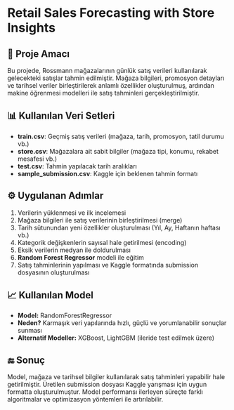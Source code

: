 # Retail Sales Forecasting with Store Insights

## 🎯 Proje Amacı
Bu projede, Rossmann mağazalarının günlük satış verileri kullanılarak gelecekteki satışlar tahmin edilmiştir. Mağaza bilgileri, promosyon detayları ve tarihsel veriler birleştirilerek anlamlı özellikler oluşturulmuş, ardından makine öğrenmesi modelleri ile satış tahminleri gerçekleştirilmiştir.

## 📊 Kullanılan Veri Setleri
- **train.csv**: Geçmiş satış verileri (mağaza, tarih, promosyon, tatil durumu vb.)
- **store.csv**: Mağazalara ait sabit bilgiler (mağaza tipi, konumu, rekabet mesafesi vb.)
- **test.csv**: Tahmin yapılacak tarih aralıkları
- **sample_submission.csv**: Kaggle için beklenen tahmin formatı

## ⚙️ Uygulanan Adımlar
1. Verilerin yüklenmesi ve ilk incelemesi  
2. Mağaza bilgileri ile satış verilerinin birleştirilmesi (merge)  
3. Tarih sütunundan yeni özellikler oluşturulması (Yıl, Ay, Haftanın haftası vb.)  
4. Kategorik değişkenlerin sayısal hale getirilmesi (encoding)  
5. Eksik verilerin medyan ile doldurulması  
6. **Random Forest Regressor** modeli ile eğitim  
7. Satış tahminlerinin yapılması ve Kaggle formatında submission dosyasının oluşturulması  

## 📈 Kullanılan Model
- **Model:** RandomForestRegressor  
- **Neden?** Karmaşık veri yapılarında hızlı, güçlü ve yorumlanabilir sonuçlar sunması  
- **Alternatif Modeller:** XGBoost, LightGBM (ileride test edilmek üzere)  

## 🔚 Sonuç
Model, mağaza ve tarihsel bilgiler kullanılarak satış tahminleri yapabilir hale getirilmiştir. Üretilen submission dosyası Kaggle yarışması için uygun formatta oluşturulmuştur. Model performansı ilerleyen süreçte farklı algoritmalar ve optimizasyon yöntemleri ile artırılabilir.

